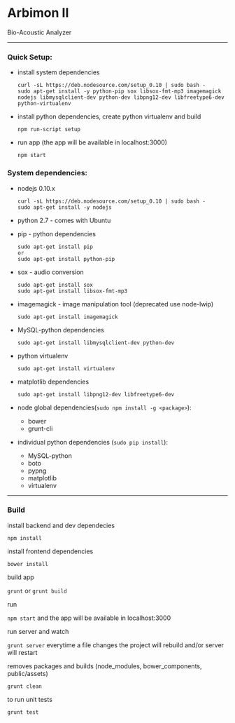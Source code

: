 # Arbimon II
Bio-Acoustic Analyzer

---
### Quick Setup:
 - install system dependencies
   ```
   curl -sL https://deb.nodesource.com/setup_0.10 | sudo bash -
   sudo apt-get install -y python-pip sox libsox-fmt-mp3 imagemagick nodejs libmysqlclient-dev python-dev libpng12-dev libfreetype6-dev python-virtualenv
   ```
   

 - install python dependencies, create python virtualenv and build
    ```
    npm run-script setup
    ```
    
 - run app (the app will be available in localhost:3000)
    ```
    npm start
    ```


### System dependencies:

 - nodejs 0.10.x
   ```
   curl -sL https://deb.nodesource.com/setup_0.10 | sudo bash -
   sudo apt-get install -y nodejs
   ```
   
 - python 2.7 - comes with Ubuntu
   
   
 - pip - python dependencies
   ```
   sudo apt-get install pip
   or
   sudo apt-get install python-pip
   ```
   
   
 - sox - audio conversion
   ```
   sudo apt-get install sox
   sudo apt-get install libsox-fmt-mp3
   ```
   
   

 - imagemagick - image manipulation tool (deprecated use node-lwip)
   ```
   sudo apt-get install imagemagick
   ```
   
   
 - MySQL-python dependencies
   ```
   sudo apt-get install libmysqlclient-dev python-dev
   ```
   
 - python virtualenv
   ```
   sudo apt-get install virtualenv
   ```
      
 - matplotlib dependencies
   ```
   sudo apt-get install libpng12-dev libfreetype6-dev
   ```
      
 - node global dependencies(`sudo npm install -g <package>`):
    - bower
    - grunt-cli
  
  
 - individual python dependencies (`sudo pip install`):
    - MySQL-python 
    - boto 
    - pypng  
    - matplotlib
    - virtualenv
    
---

### Build

install backend and dev dependecies 

`npm install`

install frontend dependencies 

`bower install`

build app

`grunt` or `grunt build`

run

`npm start` and the app will be available in localhost:3000

run server and watch

`grunt server` everytime a file changes the project will rebuild and/or server will restart

removes packages and builds (node_modules, bower_components, public/assets)

`grunt clean` 

to run unit tests 

`grunt test`
